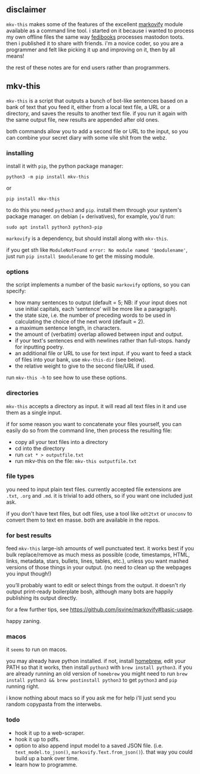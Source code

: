 ## disclaimer

`mkv-this` makes some of the features of the excellent [markovify](https://github.com/jsvine/markovify) module available as a command line tool. i started on it because i wanted to process my own offline files the same way [fedibooks](https://fedibooks.com) processes mastodon toots. then i published it to share with friends. i'm a novice coder, so you are a programmer and felt like picking it up and improving on it, then by all means!

the rest of these notes are for end users rather than programmers.

## mkv-this

`mkv-this` is a script that outputs a bunch of bot-like sentences based on a bank of text that you feed it, either from a local text file, a URL or a directory, and saves the results to another text file. if you run it again with the same output file, new results are appended after old ones.

both commands allow you to add a second file or URL to the input, so you can combine your secret diary with some vile shit from the webz.

### installing

install it with `pip`, the python package manager:

`python3 -m pip install mkv-this`

or

`pip install mkv-this`

to do this you need `python3` and `pip`. install them through your system's package manager. on debian (+ derivatives), for example, you'd run:

`sudo apt install python3 python3-pip`

`markovify` is a dependency, but should install along with `mkv-this`.

if you get sth like `ModuleNotFound error: No module named '$modulename'`, just run `pip install $modulename` to get the missing module.

### options

the script implements a number of the basic `markovify` options, so you can specify:

* how many sentences to output (default = 5; NB: if your input does not use initial capitals, each 'sentence' will be more like a paragraph). 
* the state size, i.e. the number of preceding words to be used in calculating the choice of the next word (default = 2).
* a maximum sentence length, in characters.
* the amount of (verbatim) overlap allowed between input and output.
* if your text's sentences end with newlines rather than full-stops. handy for inputting poetry.
* an additional file or URL to use for text input. if you want to feed a stack of files into your bank, use `mkv-this-dir` (see below).
* the relative weight to give to the second file/URL if used.

run `mkv-this -h` to see how to use these options.

### directories

`mkv-this` accepts a directory as input. it will read all text files in it and use them as a single input.

if for some reason you want to concatenate your files yourself, you can easily do so from the command line, then process the resulting file:

* copy all your text files into a directory
* cd into the directory
* run `cat * > outputfile.txt`
* run mkv-this on the file: `mkv-this outputfile.txt`

### file types

you need to input plain text files. currently accepted file extensions are `.txt`, `.org` and `.md`. it is trivial to add others, so if you want one included just ask.

if you don't have text files, but odt files, use a tool like `odt2txt` or `unoconv` to convert them to text en masse. both are available in the repos.

### for best results

feed `mkv-this` large-ish amounts of well punctuated text. it works best if you bulk replace/remove as much mess as possible (code, timestamps, HTML, links, metadata, stars, bullets, lines, tables, etc.), unless you want mashed versions of those things in your output. (no need to clean up the webpages you input though!)

you’ll probably want to edit or select things from the output. it doesn't rly output print-ready boilerplate bosh, although many bots are happily publishing its output directly.

for a few further tips, see https://github.com/jsvine/markovify#basic-usage.

happy zaning.

### macos

it `seems` to run on macos.

you may already have python installed. if not, install [homebrew](https://brew.sh/#install), edit your PATH so that it works, then install `python3` with `brew install python3`. if you are already running an old version of `homebrew` you might need to run `brew install python3 && brew postinstall python3` to get `python3` and `pip` running right.

i know nothing about macs so if you ask me for help i'll just send you random copypasta from the interwebs.

### todo

* hook it up to a web-scraper.
* hook it up to pdfs.
* option to also append input model to a saved JSON file. (i.e. `text_model.to_json()`, `markovify.Text.from_json()`). that way you could build up a bank over time.
* learn how to programme.
